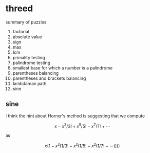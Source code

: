 threed
======

summary of puzzles

1. factorial
2. absolute value
3. sign
4. max
5. lcm
6. primality testing
7. palindrome testing
8. smallest base for which a number is a palindrome
9. parentheses balancing
10. parentheses and brackets balancing
11. lambdaman path
12. sine



sine
----
I think the hint about Horner's method is suggesting that we compute

$$ x - x^3/3! + x^5/5! - x^7/7! + \cdots$$

as

$$ x(1 - x^2(1/3! - x^2(1/5! - x^2(1/7! - \cdots))))$$
